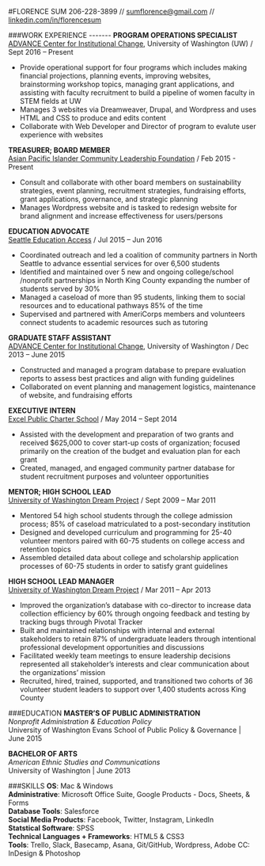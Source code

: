 #FLORENCE SUM
206-228-3899 // [sumflorence@gmail.com](mailto:sumflorence@gmail.com "Email Me") // [linkedin.com/in/florencesum](https://www.linkedin.com/in/florencesum "Florence's LinkedIn")


###WORK EXPERIENCE  -------
**PROGRAM OPERATIONS SPECIALIST**  
[ADVANCE Center for Institutional Change](advance.washington.edu), University of Washington (UW) / Sept 2016 – Present     
-	Provide operational support for four programs which includes making financial projections, planning events, improving websites, brainstorming workshop topics, managing grant applications, and assisting with faculty recruitment to build a pipeline of women faculty in STEM fields at UW  
- Manages 3 websites via Dreamweaver, Drupal, and Wordpress and uses HTML and CSS to produce and edits content 
- Collaborate with Web Developer and Director of program to evalute user experience with websites

**TREASURER; BOARD MEMBER**  
[Asian Pacific Islander Community Leadership Foundation](aclfnorthwest.org) / Feb 2015 - Present  
-	Consult and collaborate with other board members on sustainability strategies, event planning, recruitment strategies, fundraising efforts, grant applications, governance, and strategic planning
- Manages Wordpress website and is tasked to redesign website for brand alignment and increase effectiveness for users/persons

**EDUCATION ADVOCATE**  
[Seattle Education Access](www.seattleeducationaccess.org) / Jul 2015 – Jun 2016  
-	Coordinated outreach and led a coalition of community partners in North Seattle to advance essential services for over 6,500 students
-	Identified and maintained over 5 new and ongoing college/school /nonprofit partnerships in North King County expanding the number of students served by 30% 
-	Managed a caseload of more than 95 students, linking them to social resources and to educational pathways 85% of the time
-	Supervised and partnered with AmeriCorps members and volunteers connect students to academic resources such as tutoring

**GRADUATE STAFF ASSISTANT**  
[ADVANCE Center for Institutional Change](advance.washington.edu), University of Washington / Dec 2013 – June 2015  
-	Constructed and managed a program database to prepare evaluation reports to assess best practices and align with funding guidelines 
-	Collaborated on event planning and management logistics, maintenance of website, and fundraising efforts

**EXECUTIVE INTERN**  
[Excel Public Charter School](excelwa.org) / May 2014 – Sept 2014  
-	Assisted with the development and preparation of two grants and received $625,000 to cover start-up costs of organization; focused primarily on the creation of the budget and evaluation plan for each grant
-	Created, managed, and engaged community partner database for student recruitment purposes and volunteer opportunities 

**MENTOR; HIGH SCHOOL LEAD**  
[University of Washington Dream Project](https://www.washington.edu/dreamproject/) / Sept 2009 – Mar 2011  
-	Mentored 54 high school students through the college admission process; 85% of caseload matriculated to a post-secondary institution 
-	Designed and developed curriculum and programming for 25-40 volunteer mentors paired with 60-75 students on college access and retention topics 
-	Assembled detailed data about college and scholarship application processes of 60-75 students in order to satisfy grant guidelines

**HIGH SCHOOL LEAD MANAGER**  
[University of Washington Dream Project](https://www.washington.edu/dreamproject/) / Mar 2011 – Apr 2013  
-	Improved the organization’s database with co-director to increase data collection efficiency by 60% through ongoing feedback and testing by tracking bugs through Pivotal Tracker
-	Built and maintained relationships with internal and external stakeholders to retain 87% of undergraduate leaders through intentional professional development opportunities and discussions
-	Facilitated weekly team meetings to ensure leadership decisions represented all stakeholder’s interests and clear communication about the organizations’ mission
-	Recruited, hired, trained, supported, and transitioned two cohorts of 36 volunteer student leaders to support over 1,400 students across King County


###EDUCATION
**MASTER’S OF PUBLIC ADMINISTRATION**  
_Nonprofit Administration & Education Policy_  
University of Washington Evans School of Public Policy & Governance | June 2015

**BACHELOR OF ARTS**  
_American Ethnic Studies and Communications_  
University of Washington | June 2013

###SKILLS
**OS**: Mac & Windows  
**Administrative**: Microsoft Office Suite, Google Products - Docs, Sheets, & Forms  
**Database Tools**: Salesforce  
**Social Media Products**: Facebook, Twitter, Instagram, LinkedIn  
**Statstical Software**: SPSS  
**Technical Languages + Frameworks**: HTML5 & CSS3  
**Tools**: Trello, Slack, Basecamp, Asana, Git/GitHub, Wordpress, Adobe CC: InDesign & Photoshop
